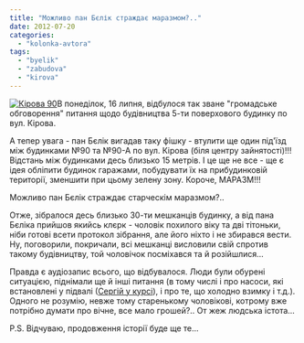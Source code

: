 ```yaml
---
title: "Можливо пан Бєлік страждає маразмом?.."
date: 2012-07-20
categories: 
  - "kolonka-avtora"
tags: 
  - "byelik"
  - "zabudova"
  - "kirova"
---
```


[![](https://mpz.brovary.org/wp-content/uploads/2012/07/64830897_2_400x400_prodam-pomeschenie-800-m2-kirova-90-fasad.jpg "Кірова 90")](https://mpz.brovary.org/wp-content/uploads/2012/07/64830897_2_400x400_prodam-pomeschenie-800-m2-kirova-90-fasad.jpg)В понеділок, 16 липня, відбулося так зване "громадське обговорення" питання щодо будівництва 5-ти поверхового будинку по вул. Кірова.

А тепер увага - пан Бєлік вигадав таку фішку - втулити ще один під'їзд між будинками №90 та №90-А по вул. Кірова (біля центру зайнятості)!!! Відстань між будинками десь близько 15 метрів. І це ще не все - ще є ідея обліпити будинок гаражами, побудувати їх на прибудинковій території, зменшити при цьому зелену зону. Короче, МАРАЗМ!!!

Можливо пан Бєлік страждає старческім маразмом?..

Отже, зібралося десь близько 30-ти мешканців будинку, а від пана Бєліка прийшов якийсь клєрк - чоловік похилого віку та дві тітоньки, ніби готові всети протокол зібрання, але його ніхто і не збирався вести. Ну, поговорили, покричали, всі мешканці висловили свій спротив такому будівництву, той чоловічок посміхався та й розійшлися...

Правда є аудіозапис всього, що відбувалося. Люди були обурені ситуацією, піднімали ще й інші питання (в тому числі і про насоси, які встановлені у підвалі ([Сергій у курсі](https://mpz.brovary.org/za-shho-vshanovuyut-byelika/ "За що вшановують Бєліка?")), і про те, що холодно взимку і т.д.). Одного не розумію, невже тому старенькому чоловікові, котрому вже потрібно думати про вічне, все мало грошей?.. От жеж людська істота...

P.S. Відчуваю, продовження історії буде ще те...
